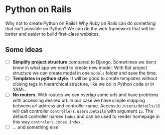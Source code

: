 # Python on Rails

Why not to create Python on Rails? Why Ruby on Rails can do something that isn't possible on Python? We can do the web framework that will be better and easier to build first-class websites.

Some ideas
---

- [ ] **Simplify project structure** compared to Django. Somwtimes we don;t know in what app we need to create new model. With flat project structure we can create model in one `models` folder and save the time.
- [ ] **Templates in python style**. It will be good to create templates without closing tags in hierarchical structure, like we do in Python code or in YAML.
- [ ] **No routers**. With routers we can overlap some urls and have problems with accessing desired url. In our case we have simple mapping between url address and controller name. Access to `/users/details/15` will call controller `controllers.users.Details` with argument `15`. The default controller names `Index` and can be used to render homepage in this way `controlers.index.Index`.
- [ ] ... and something else
